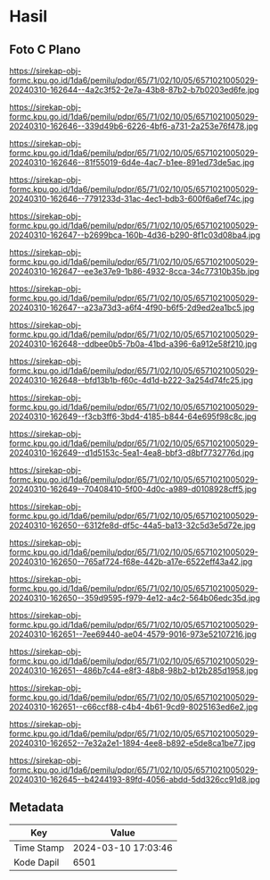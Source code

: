 # Hasil

## Foto C Plano

https://sirekap-obj-formc.kpu.go.id/1da6/pemilu/pdpr/65/71/02/10/05/6571021005029-20240310-162644--4a2c3f52-2e7a-43b8-87b2-b7b0203ed6fe.jpg

https://sirekap-obj-formc.kpu.go.id/1da6/pemilu/pdpr/65/71/02/10/05/6571021005029-20240310-162646--339d49b6-6226-4bf6-a731-2a253e76f478.jpg

https://sirekap-obj-formc.kpu.go.id/1da6/pemilu/pdpr/65/71/02/10/05/6571021005029-20240310-162646--81f55019-6d4e-4ac7-b1ee-891ed73de5ac.jpg

https://sirekap-obj-formc.kpu.go.id/1da6/pemilu/pdpr/65/71/02/10/05/6571021005029-20240310-162646--7791233d-31ac-4ec1-bdb3-600f6a6ef74c.jpg

https://sirekap-obj-formc.kpu.go.id/1da6/pemilu/pdpr/65/71/02/10/05/6571021005029-20240310-162647--b2699bca-160b-4d36-b290-8f1c03d08ba4.jpg

https://sirekap-obj-formc.kpu.go.id/1da6/pemilu/pdpr/65/71/02/10/05/6571021005029-20240310-162647--ee3e37e9-1b86-4932-8cca-34c77310b35b.jpg

https://sirekap-obj-formc.kpu.go.id/1da6/pemilu/pdpr/65/71/02/10/05/6571021005029-20240310-162647--a23a73d3-a6f4-4f90-b6f5-2d9ed2ea1bc5.jpg

https://sirekap-obj-formc.kpu.go.id/1da6/pemilu/pdpr/65/71/02/10/05/6571021005029-20240310-162648--ddbee0b5-7b0a-41bd-a396-6a912e58f210.jpg

https://sirekap-obj-formc.kpu.go.id/1da6/pemilu/pdpr/65/71/02/10/05/6571021005029-20240310-162648--bfd13b1b-f60c-4d1d-b222-3a254d74fc25.jpg

https://sirekap-obj-formc.kpu.go.id/1da6/pemilu/pdpr/65/71/02/10/05/6571021005029-20240310-162649--f3cb3ff6-3bd4-4185-b844-64e695f98c8c.jpg

https://sirekap-obj-formc.kpu.go.id/1da6/pemilu/pdpr/65/71/02/10/05/6571021005029-20240310-162649--d1d5153c-5ea1-4ea8-bbf3-d8bf7732776d.jpg

https://sirekap-obj-formc.kpu.go.id/1da6/pemilu/pdpr/65/71/02/10/05/6571021005029-20240310-162649--70408410-5f00-4d0c-a989-d0108928cff5.jpg

https://sirekap-obj-formc.kpu.go.id/1da6/pemilu/pdpr/65/71/02/10/05/6571021005029-20240310-162650--6312fe8d-df5c-44a5-ba13-32c5d3e5d72e.jpg

https://sirekap-obj-formc.kpu.go.id/1da6/pemilu/pdpr/65/71/02/10/05/6571021005029-20240310-162650--765af724-f68e-442b-a17e-6522eff43a42.jpg

https://sirekap-obj-formc.kpu.go.id/1da6/pemilu/pdpr/65/71/02/10/05/6571021005029-20240310-162650--359d9595-f979-4e12-a4c2-564b06edc35d.jpg

https://sirekap-obj-formc.kpu.go.id/1da6/pemilu/pdpr/65/71/02/10/05/6571021005029-20240310-162651--7ee69440-ae04-4579-9016-973e52107216.jpg

https://sirekap-obj-formc.kpu.go.id/1da6/pemilu/pdpr/65/71/02/10/05/6571021005029-20240310-162651--486b7c44-e8f3-48b8-98b2-b12b285d1958.jpg

https://sirekap-obj-formc.kpu.go.id/1da6/pemilu/pdpr/65/71/02/10/05/6571021005029-20240310-162651--c66ccf88-c4b4-4b61-9cd9-8025163ed6e2.jpg

https://sirekap-obj-formc.kpu.go.id/1da6/pemilu/pdpr/65/71/02/10/05/6571021005029-20240310-162652--7e32a2e1-1894-4ee8-b892-e5de8ca1be77.jpg

https://sirekap-obj-formc.kpu.go.id/1da6/pemilu/pdpr/65/71/02/10/05/6571021005029-20240310-162645--b4244193-89fd-4056-abdd-5dd326cc91d8.jpg


## Metadata

| Key        | Value               |
| ---------- | ------------------- |
| Time Stamp | 2024-03-10 17:03:46 |
| Kode Dapil | 6501                |



